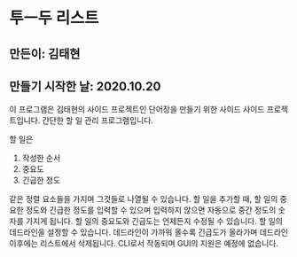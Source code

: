 #  투ㅡ두 리스트

## 만든이: 김태현
## 만들기 시작한 날: 2020.10.20

이 프로그램은 김태현의 사이드 프로젝트인 단어장을 만들기 위한 사이드 사이드 프로젝트입니다.
간단한 할 일 관리 프로그램입니다. 

할 일은 
1. 작성한 순서
2. 중요도
3. 긴급한 정도

같은 정렬 요소들을 가지며 그것들로 나열될 수 있습니다. 
할 일을 추가할 때, 할 일의 중요한 정도와 긴급한 정도를 입력할 수 있으며 입력하지 않으면 자동으로 중간 정도의 숫자를 가지게 됩니다. 
할 일의 중요도와 긴급도는 언제든지 수정될 수 있습니다. 
할 일의 데드라인을 설정할 수 있습니다. 데드라인이 가까워 올수록 긴급도가 올라가며 데드라인 이후에는 리스트에서 삭제됩니다. 
CLI로서 작동되며 GUI의 지원은 예정에 없습니다. 
